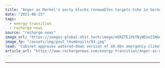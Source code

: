 ```yaml
---
title: "Anger as Merkel's party blocks renewables targets hike in German climate action plan"
date: "2021-06-23"
tags: 
  - energy transition
  - recharge news
source: "recharge news"
image_url: "https://images-global.nhst.tech/image/eENZTE1XbTNjWEUxZ1NGeDJCQlB0a2NwdVYwcndTVTJJaStJZnZuNTBIQT0=/nhst/binary/acc7dda952b4f3e83d166a4effaa82a9"
image_fp: "/assets/img/post_thumbnails/93.jpg"
lead: "Cabinet approves watered-down version of $9.6bn emergency climate plan and leaves decision on higher wind and solar goals to next government"
article_url: "https://www.rechargenews.com/energy-transition/anger-as-merkels-party-blocks-renewables-targets-hike-in-german-climate-action-plan/2-1-1029821"
---
```


---
